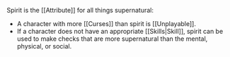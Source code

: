 Spirit is the [[Attribute]] for all things supernatural:
- A character with more [[Curses]] than spirit is [[Unplayable]].
- If a character does not have an appropriate [[Skills|Skill]], spirit can be used to make checks that are more supernatural than the mental, physical, or social.